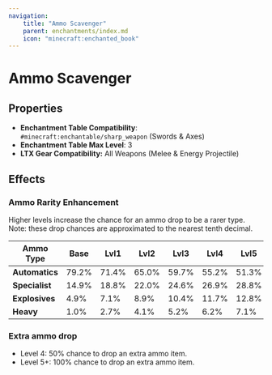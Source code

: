 ```yaml
---
navigation:
    title: "Ammo Scavenger"
    parent: enchantments/index.md
    icon: "minecraft:enchanted_book"
---
```


# Ammo Scavenger

## Properties

- **Enchantment Table Compatibility**: `#minecraft:enchantable/sharp_weapon` (Swords & Axes)
- **Enchantment Table Max Level**: 3
- **LTX Gear Compatibility:** All Weapons (Melee & Energy Projectile)

## Effects

### Ammo Rarity Enhancement
Higher levels increase the chance for an ammo drop to be a rarer type. Note: these drop chances are approximated
to the nearest tenth decimal.

| Ammo Type      | Base    | Lvl1   | Lvl2   | Lvl3   | Lvl4   | Lvl5   |
|----------------|---------|--------|--------|--------|--------|--------|
| **Automatics** | 79.2%   | 71.4%  | 65.0%  | 59.7%  | 55.2%  | 51.3%  |
| **Specialist** | 14.9%   | 18.8%  | 22.0%  | 24.6%  | 26.9%  | 28.8%  |
| **Explosives** | 4.9%    | 7.1%   | 8.9%   | 10.4%  | 11.7%  | 12.8%  |
| **Heavy**      | 1.0%    | 2.7%   | 4.1%   | 5.2%   | 6.2%   | 7.1%   |

### Extra ammo drop
- Level 4: 50% chance to drop an extra ammo item.
- Level 5+: 100% chance to drop an extra ammo item.